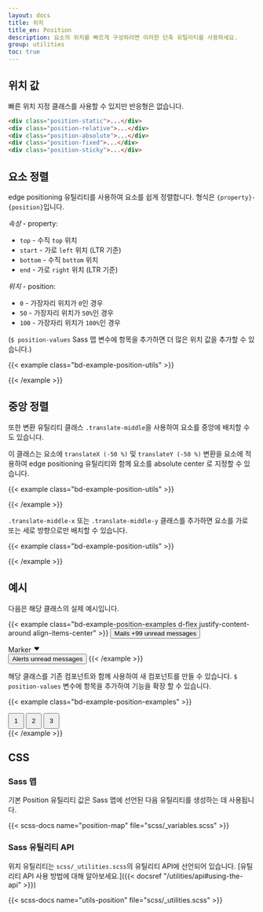 ```yaml
---
layout: docs
title: 위치
title_en: Position
description: 요소의 위치를 빠르게 구성하려면 이러한 단축 유틸리티를 사용하세요.
group: utilities
toc: true
---
```


## 위치 값

빠른 위치 지정 클래스를 사용할 수 있지만 반응형은 없습니다.

```html
<div class="position-static">...</div>
<div class="position-relative">...</div>
<div class="position-absolute">...</div>
<div class="position-fixed">...</div>
<div class="position-sticky">...</div>
```

## 요소 정렬

edge positioning 유틸리티를 사용하여 요소를 쉽게 정렬합니다. 형식은 `{property}-{position}`입니다.

*속성* - property:

- `top` - 수직 `top` 위치
- `start` - 가로 `left` 위치 (LTR 기준)
- `bottom` - 수직 `bottom` 위치
- `end` - 가로 `right` 위치 (LTR 기준)

*위치* - position:

- `0` - 가장자리 위치가 `0`인 경우
- `50` - 가장자리 위치가 `50%`인 경우
- `100` - 가장자리 위치가 `100%`인 경우

(`$ position-values` Sass 맵 변수에 항목을 추가하면 더 많은 위치 값을 추가할 수 있습니다.)

{{< example class="bd-example-position-utils" >}}
<div class="position-relative">
  <div class="position-absolute top-0 start-0"></div>
  <div class="position-absolute top-0 end-0"></div>
  <div class="position-absolute top-50 start-50"></div>
  <div class="position-absolute bottom-50 end-50"></div>
  <div class="position-absolute bottom-0 start-0"></div>
  <div class="position-absolute bottom-0 end-0"></div>
</div>
{{< /example >}}

## 중앙 정렬

또한 변환 유틸리티 클래스 `.translate-middle`을 사용하여 요소를 중앙에 배치할 수도 있습니다.

이 클래스는 요소에 `translateX (-50 %)` 및 `translateY (-50 %)` 변환을 요소에 적용하여 edge positioning 유틸리티와 함께 요소를 absolute center 로 지정할 수 있습니다.

{{< example class="bd-example-position-utils" >}}
<div class="position-relative">
  <div class="position-absolute top-0 start-0 translate-middle"></div>
  <div class="position-absolute top-0 start-50 translate-middle"></div>
  <div class="position-absolute top-0 start-100 translate-middle"></div>
  <div class="position-absolute top-50 start-0 translate-middle"></div>
  <div class="position-absolute top-50 start-50 translate-middle"></div>
  <div class="position-absolute top-50 start-100 translate-middle"></div>
  <div class="position-absolute top-100 start-0 translate-middle"></div>
  <div class="position-absolute top-100 start-50 translate-middle"></div>
  <div class="position-absolute top-100 start-100 translate-middle"></div>
</div>
{{< /example >}}

`.translate-middle-x` 또는 `.translate-middle-y` 클래스를 추가하면 요소를 가로 또는 세로 방향으로만 배치할 수 있습니다.

{{< example class="bd-example-position-utils" >}}
<div class="position-relative">
  <div class="position-absolute top-0 start-0"></div>
  <div class="position-absolute top-0 start-50 translate-middle-x"></div>
  <div class="position-absolute top-0 end-0"></div>
  <div class="position-absolute top-50 start-0 translate-middle-y"></div>
  <div class="position-absolute top-50 start-50 translate-middle"></div>
  <div class="position-absolute top-50 end-0 translate-middle-y"></div>
  <div class="position-absolute bottom-0 start-0"></div>
  <div class="position-absolute bottom-0 start-50 translate-middle-x"></div>
  <div class="position-absolute bottom-0 end-0"></div>
</div>
{{< /example >}}

## 예시

다음은 해당 클래스의 실제 예시입니다.

{{< example class="bd-example-position-examples d-flex justify-content-around align-items-center" >}}
<button type="button" class="btn btn-primary position-relative">
  Mails <span class="position-absolute top-0 start-100 translate-middle badge rounded-pill text-bg-secondary">+99 <span class="visually-hidden">unread messages</span></span>
</button>

<div class="position-relative py-2 px-4 text-bg-secondary border border-secondary rounded-pill">
  Marker <svg width="1em" height="1em" viewBox="0 0 16 16" class="position-absolute top-100 start-50 translate-middle mt-1" fill="var(--bs-secondary)" xmlns="http://www.w3.org/2000/svg" aria-hidden="true"><path d="M7.247 11.14L2.451 5.658C1.885 5.013 2.345 4 3.204 4h9.592a1 1 0 0 1 .753 1.659l-4.796 5.48a1 1 0 0 1-1.506 0z"/></svg>
</div>

<button type="button" class="btn btn-primary position-relative">
  Alerts <span class="position-absolute top-0 start-100 translate-middle badge border border-light rounded-circle bg-danger p-2"><span class="visually-hidden">unread messages</span></span>
</button>
{{< /example >}}

해당 클래스를 기존 컴포넌트와 함께 사용하여 새 컴포넌트를 만들 수 있습니다. `$ position-values` 변수에 항목을 추가하여 기능을 확장 할 수 있습니다.

{{< example class="bd-example-position-examples" >}}
<div class="position-relative m-4">
  <div class="progress" role="progressbar" aria-label="Progress" aria-valuenow="50" aria-valuemin="0" aria-valuemax="100" style="height: 1px;">
    <div class="progress-bar" style="width: 50%"></div>
  </div>
  <button type="button" class="position-absolute top-0 start-0 translate-middle btn btn-sm btn-primary rounded-pill" style="width: 2rem; height:2rem;">1</button>
  <button type="button" class="position-absolute top-0 start-50 translate-middle btn btn-sm btn-primary rounded-pill" style="width: 2rem; height:2rem;">2</button>
  <button type="button" class="position-absolute top-0 start-100 translate-middle btn btn-sm btn-secondary rounded-pill" style="width: 2rem; height:2rem;">3</button>
</div>
{{< /example >}}

## CSS

### Sass 맵

기본 Position 유틸리티 값은 Sass 맵에 선언된 다음 유틸리티를 생성하는 데 사용됩니다.

{{< scss-docs name="position-map" file="scss/_variables.scss" >}}

### Sass 유틸리티 API

위치 유틸리티는 `scss/_utilities.scss`의 유틸리티 API에 선언되어 있습니다. [유틸리티 API 사용 방법에 대해 알아보세요.]({{< docsref "/utilities/api#using-the-api" >}})

{{< scss-docs name="utils-position" file="scss/_utilities.scss" >}}
